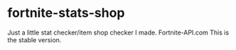 # fortnite-stats-shop
Just a little stat checker/item shop checker I made. Fortnite-API.com
This is the stable version.
